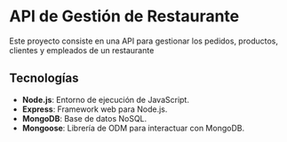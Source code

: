 # API de Gestión de Restaurante

Este proyecto consiste en una API para gestionar los pedidos, productos, clientes y empleados de un restaurante

## Tecnologías

- **Node.js**: Entorno de ejecución de JavaScript.
- **Express**: Framework web para Node.js.
- **MongoDB**: Base de datos NoSQL.
- **Mongoose**: Librería de ODM para interactuar con MongoDB.
